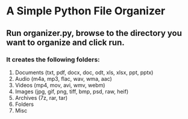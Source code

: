 <h1>A Simple Python File Organizer </h1>
<h2>Run organizer.py, browse to the directory you want to organize and click run.</h2>
<h3>It creates the following folders: </h3
<h>
  <ol>
    <li>Documents (txt, pdf, docx, doc, odt, xls, xlsx, ppt, pptx)</li>
    <li>Audio (m4a, mp3, flac, wav, wma, aac)</li>
    <li>Videos (mp4, mov, avi, wmv, webm)</li>
    <li>Images (jpg, gif, png, tiff, bmp, psd, raw, heif)</li>
    <li>Archives (7z, rar, tar)</li>
    <li>Folders</li>
    <li>Misc</li>
  <ol>
</h>
